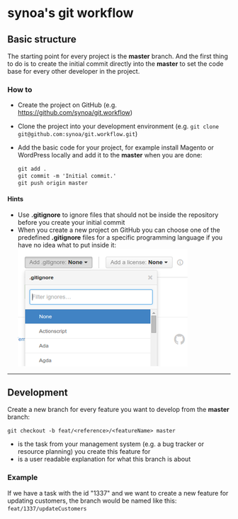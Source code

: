 # synoa's git workflow

## Basic structure

The starting point for every project is the **master** branch. And the first thing to do is to create the initial commit directly into the **master** to set the code base for every other developer in the project.

### How to

* Create the project on GitHub (e.g. https://github.com/synoa/git.workflow)
* Clone the project into your development environment (e.g. ```git clone git@github.com:synoa/git.workflow.git```)
* Add the basic code for your project, for example install Magento or WordPress locally and add it to the **master** when you are done:
  
  ```
  git add .
  git commit -m 'Initial commit.'
  git push origin master
  ```

#### Hints

* Use **.gitignore** to ignore files that should not be inside the repository before you create your initial commit
* When you create a new project on GitHub you can choose one of the predefined **.gitignore** files for a specific programming language if you have no idea what to put inside it:
  ![GitHub predefined .gitignore](https://raw.githubusercontent.com/synoa/synoa.github.io/master/documentation/git/img/github_new_repo_predefined_gitignore.png)

---

## Development

Create a new branch for every feature you want to develop from the **master** branch:

```
git checkout -b feat/<reference>/<featureName> master
```

* *<reference>* is the task from your management system (e.g. a bug tracker or resource planning) you create this feature for
* *<featureName>* is a user readable explanation for what this branch is about

### Example

If we have a task with the id "1337" and we want to create a new feature for updating customers, the branch would be named like this: ```feat/1337/updateCustomers```





